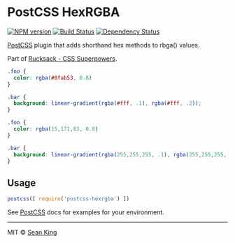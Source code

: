 # PostCSS HexRGBA
[![NPM version][npm-badge]][npm-url] [![Build Status][travis-badge]][travis-url] [![Dependency Status][daviddm-badge]][daviddm-url]

[PostCSS][PostCSS] plugin that adds shorthand hex methods to rbga() values.

Part of [Rucksack - CSS Superpowers](http://simplaio.github.io/rucksack).

```css
.foo {
  color: rgba(#0fab53, 0.8)
}

.bar {
  background: linear-gradient(rgba(#fff, .1), rgba(#fff, .2));
}
```

```css
.foo {
  color: rgba(15,171,83, 0.8)
}

.bar {
  background: linear-gradient(rgba(255,255,255, .1), rgba(255,255,255, .2));
}
```

## Usage

```js
postcss([ require('postcss-hexrgba') ])
```

See [PostCSS][PostCSS] docs for examples for your environment.

***

MIT © [Sean King](https://twitter.com/seaneking)

[npm-badge]: https://badge.fury.io/js/postcss-hexrgba.svg
[npm-url]: https://npmjs.org/package/postcss-hexrgba
[travis-badge]: https://travis-ci.org/seaneking/postcss-hexrgba.svg?branch=master
[travis-url]: https://travis-ci.org/seaneking/postcss-hexrgba
[daviddm-badge]: https://david-dm.org/seaneking/postcss-hexrgba.svg?theme=shields.io
[daviddm-url]: https://david-dm.org/seaneking/postcss-hexrgba
[PostCSS]: https://github.com/postcss/postcss
